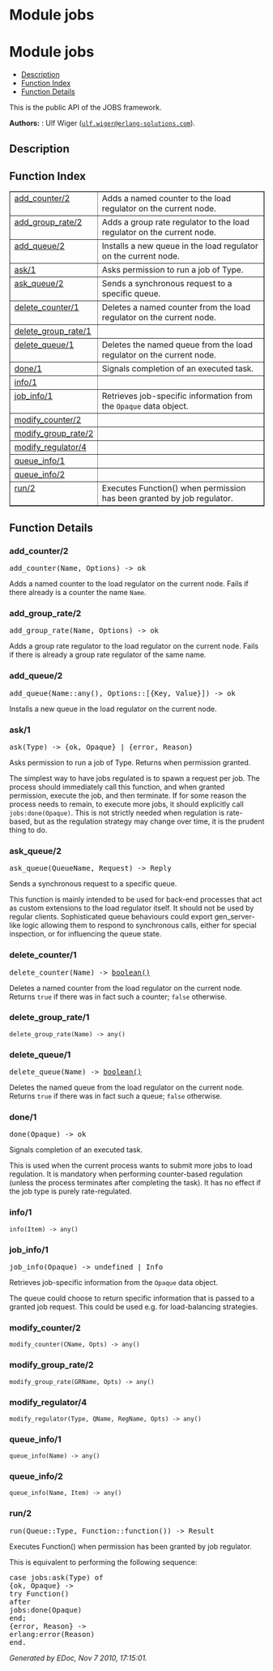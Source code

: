 Module jobs
===========


<h1>Module jobs</h1>

* [Description](#description)
* [Function Index](#index)
* [Function Details](#functions)



This is the public API of the JOBS framework.



__Authors:__ : Ulf Wiger ([`ulf.wiger@erlang-solutions.com`](mailto:ulf.wiger@erlang-solutions.com)).

<h2><a name="description">Description</a></h2>

 

<h2><a name="index">Function Index</a></h2>



<table width="100%" border="1" cellspacing="0" cellpadding="2" summary="function index"><tr><td valign="top"><a href="#add_counter-2">add_counter/2</a></td><td>Adds a named counter to the load regulator on the current node.</td></tr><tr><td valign="top"><a href="#add_group_rate-2">add_group_rate/2</a></td><td>Adds a group rate regulator to the load regulator on the current node.</td></tr><tr><td valign="top"><a href="#add_queue-2">add_queue/2</a></td><td>Installs a new queue in the load regulator on the current node.</td></tr><tr><td valign="top"><a href="#ask-1">ask/1</a></td><td>Asks permission to run a job of Type.</td></tr><tr><td valign="top"><a href="#ask_queue-2">ask_queue/2</a></td><td>Sends a synchronous request to a specific queue.</td></tr><tr><td valign="top"><a href="#delete_counter-1">delete_counter/1</a></td><td>Deletes a named counter from the load regulator on the current node.</td></tr><tr><td valign="top"><a href="#delete_group_rate-1">delete_group_rate/1</a></td><td></td></tr><tr><td valign="top"><a href="#delete_queue-1">delete_queue/1</a></td><td>Deletes the named queue from the load regulator on the current node.</td></tr><tr><td valign="top"><a href="#done-1">done/1</a></td><td>Signals completion of an executed task.</td></tr><tr><td valign="top"><a href="#info-1">info/1</a></td><td></td></tr><tr><td valign="top"><a href="#job_info-1">job_info/1</a></td><td>Retrieves job-specific information from the <code>Opaque</code> data object.</td></tr><tr><td valign="top"><a href="#modify_counter-2">modify_counter/2</a></td><td></td></tr><tr><td valign="top"><a href="#modify_group_rate-2">modify_group_rate/2</a></td><td></td></tr><tr><td valign="top"><a href="#modify_regulator-4">modify_regulator/4</a></td><td></td></tr><tr><td valign="top"><a href="#queue_info-1">queue_info/1</a></td><td></td></tr><tr><td valign="top"><a href="#queue_info-2">queue_info/2</a></td><td></td></tr><tr><td valign="top"><a href="#run-2">run/2</a></td><td>Executes Function() when permission has been granted by job regulator.</td></tr></table>


<a name="functions"></a>


<h2>Function Details</h2>


<a name="add_counter-2"></a>


<h3>add_counter/2</h3>





<tt>add_counter(Name, Options) -> ok</tt>



Adds a named counter to the load regulator on the current node.
Fails if there already is a counter the name `Name`.
<a name="add_group_rate-2"></a>


<h3>add_group_rate/2</h3>





<tt>add_group_rate(Name, Options) -> ok</tt>



Adds a group rate regulator to the load regulator on the current node.
Fails if there is already a group rate regulator of the same name.
<a name="add_queue-2"></a>


<h3>add_queue/2</h3>





<tt>add_queue(Name::any(), Options::[{Key, Value}]) -> ok</tt>



Installs a new queue in the load regulator on the current node.
<a name="ask-1"></a>


<h3>ask/1</h3>





<tt>ask(Type) -> {ok, Opaque} | {error, Reason}</tt>





Asks permission to run a job of Type. Returns when permission granted.

The simplest way to have jobs regulated is to spawn a request per job.
The process should immediately call this function, and when granted
permission, execute the job, and then terminate.
If for some reason the process needs to remain, to execute more jobs,
it should explicitly call `jobs:done(Opaque)`.
This is not strictly needed when regulation is rate-based, but as the
regulation strategy may change over time, it is the prudent thing to do.
<a name="ask_queue-2"></a>


<h3>ask_queue/2</h3>





<tt>ask_queue(QueueName, Request) -> Reply</tt>





Sends a synchronous request to a specific queue.

This function is mainly intended to be used for back-end processes that act
as custom extensions to the load regulator itself. It should not be used by
regular clients. Sophisticated queue behaviours could export gen_server-like
logic allowing them to respond to synchronous calls, either for special
inspection, or for influencing the queue state.
<a name="delete_counter-1"></a>


<h3>delete_counter/1</h3>





<tt>delete_counter(Name) -> <a href="#type-boolean">boolean()</a></tt>



Deletes a named counter from the load regulator on the current node.
Returns `true` if there was in fact such a counter; `false` otherwise.
<a name="delete_group_rate-1"></a>


<h3>delete_group_rate/1</h3>





`delete_group_rate(Name) -> any()`


<a name="delete_queue-1"></a>


<h3>delete_queue/1</h3>





<tt>delete_queue(Name) -> <a href="#type-boolean">boolean()</a></tt>



Deletes the named queue from the load regulator on the current node.
Returns `true` if there was in fact such a queue; `false` otherwise.
<a name="done-1"></a>


<h3>done/1</h3>





<tt>done(Opaque) -> ok</tt>





Signals completion of an executed task.

This is used when the current process wants to submit more jobs to load
regulation. It is mandatory when performing counter-based regulation
(unless the process terminates after completing the task). It has no
effect if the job type is purely rate-regulated.
<a name="info-1"></a>


<h3>info/1</h3>





`info(Item) -> any()`


<a name="job_info-1"></a>


<h3>job_info/1</h3>





<tt>job_info(Opaque) -> undefined | Info</tt>





Retrieves job-specific information from the `Opaque` data object.

The queue could choose to return specific information that is passed to a
granted job request. This could be used e.g. for load-balancing strategies.
<a name="modify_counter-2"></a>


<h3>modify_counter/2</h3>





`modify_counter(CName, Opts) -> any()`


<a name="modify_group_rate-2"></a>


<h3>modify_group_rate/2</h3>





`modify_group_rate(GRName, Opts) -> any()`


<a name="modify_regulator-4"></a>


<h3>modify_regulator/4</h3>





`modify_regulator(Type, QName, RegName, Opts) -> any()`


<a name="queue_info-1"></a>


<h3>queue_info/1</h3>





`queue_info(Name) -> any()`


<a name="queue_info-2"></a>


<h3>queue_info/2</h3>





`queue_info(Name, Item) -> any()`


<a name="run-2"></a>


<h3>run/2</h3>





<tt>run(Queue::Type, Function::function()) -> Result</tt>





Executes Function() when permission has been granted by job regulator.

This is equivalent to performing the following sequence:

<pre>
case jobs:ask(Type) of
{ok, Opaque} ->
try Function()
after
jobs:done(Opaque)
end;
{error, Reason} ->
erlang:error(Reason)
end.
</pre>


_Generated by EDoc, Nov 7 2010, 17:15:01._
